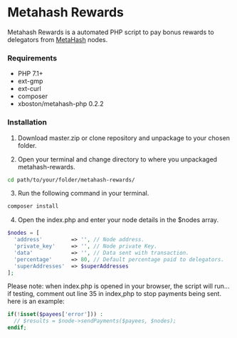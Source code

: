 # Metahash Rewards
Metahash Rewards is a automated PHP script to pay bonus rewards to delegators from [MetaHash](https://metahash.org ) nodes.

### Requirements

- PHP 7.1+
- ext-gmp
- ext-curl
- composer
- xboston/metahash-php 0.2.2

### Installation

1. Download master.zip or clone repository and unpackage to your chosen folder.

2. Open your terminal and change directory to where you unpackaged metahash-rewards.

```bash
cd path/to/your/folder/metahash-rewards/
```

3. Run the following command in your terminal.

```bash
composer install
```

4. Open the index.php and enter your node details in the $nodes array.

```php
$nodes = [
  'address'         => '', // Node address.
  'private_key'     => '', // Node private Key.
  'data'            => '', // Data sent with transaction.
  'percentage'      => 80, // Default percentage paid to delegators.
  'superAddresses'  => $superAddresses
];
```

Please note: when index.php is opened in your browser, the script will run... if testing, comment out line 35 in index,php to stop payments being sent. here is an example:
```php
if(!isset($payees['error'])) :
  // $results = $node->sendPayments($payees, $nodes);
endif;
```
